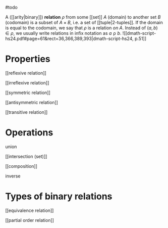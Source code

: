 #todo 

A ([[arity|binary]]) **relation** $\rho$ from some [[set]] $A$ (domain) to another set $B$ (codomain) is a subset of $A \times B$, i.e. a set of [[tuple|2-tuples]]. If the domain is equal to the codomain, we say that $\rho$ is a relation *on* $A$. Instead of $(a, b) \in \rho$, we usually write relations in infix notation as $a \mathrel\rho b$.
![[dmath-script-hs24.pdf#page=61&rect=36,366,389,393|dmath-script-hs24, p.51]]


# Properties

[[reflexive relation]]

[[irreflexive relation]]

[[symmetric relation]]

[[antisymmetric relation]]

[[transitive relation]]



# Operations

union

[[intersection (set)]]

[[composition]]

inverse




# Types of binary relations

[[equivalence relation]]

[[partial order relation]]
